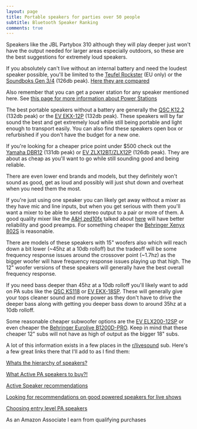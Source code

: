 ```yaml
---
layout: page
title: Portable speakers for parties over 50 people
subtitle: Bluetooth Speaker Ranking
comments: true
---
```


Speakers like the JBL Partybox 310 although they will play deeper just won't have the output needed for larger areas especially outdoors, so these are the best suggestions for extremely loud speakers.

If you absolutely can't live without an internal battery and need the loudest speaker possible, you'll be limited to the [Teufel Rockster](https://lu.teufelaudio.com/rockster-105575000) (EU only) or the [Soundboks Gen 3/4](https://soundboks.com/products/speakers/soundboks-4) (126db peak). [Here they are compared](https://www.youtube.com/watch?v=h_LMN0-o9VI)

Also remember that you can get a power station for any speaker mentioned here. See [this page for more information about Power Stations](/portable-power-stations/)

The best portable speakers without a battery are generally the [QSC K12.2](https://www.amazon.com/QSC-K12-2-Active-Powered-Loudspeaker/dp/B06Y477LND/ref=sr_1_1?&_encoding=UTF8&tag=rankingspea01-20&linkCode=ur2&linkId=cf3c0056f3ef63bee7512b791af2e9b6&camp=1789&creative=9325) (132db peak) or the [EV EKX-12P](https://www.amazon.com/Electro-Voice-EKX12P-Range-Powered-Loudspeaker/dp/B0779P36PH/ref=sr_1_1?&_encoding=UTF8&tag=rankingspea01-20&linkCode=ur2&linkId=55e34def00766ce51d3d42ed06f4322a&camp=1789&creative=9325) (132db peak). These speakers will by far sound the best and get extremely loud while still being portable and light enough to transport easily. You can also find these speakers open box or refurbished if you don't have the budget for a new one.

If you're looking for a cheaper price point under $500 check out the [Yamaha DBR12](https://www.amazon.com/Yamaha-DBR-Powered-Speaker-Cabinet/dp/B00NIS8IZ0/ref=sr_1_1?&_encoding=UTF8&tag=rankingspea01-20&linkCode=ur2&linkId=628c62a4e7166b1a7c27b46a51f67711&camp=1789&creative=9325) (131db peak) or [EV ZLX12BT/ZLX12P](https://www.amazon.com/Electro-Voice-ZLX-12BT-Bluetooth-Powered-Loudspeaker/dp/B07HMLYF4J/ref=sr_1_2?&_encoding=UTF8&tag=rankingspea01-20&linkCode=ur2&linkId=942fd0e96aca51f1de196742bae887a0&camp=1789&creative=9325) (126db peak). They are about as cheap as you'll want to go while still sounding good and being reliable.

There are even lower end brands and models, but they definitely won't sound as good, get as loud and possibly will just shut down and overheat when you need them the most.

If you're just using one speaker you can likely get away without a mixer as they have mic and line inputs, but when you get serious with them you'll want a mixer to be able to send stereo output to a pair or more of them. A good quality mixer like the [A&H zed10fx](https://www.amazon.com/Allen-Heath-ZED-10FX-Onboard-Effects/dp/B003T77ZJU?&_encoding=UTF8&tag=rankingspea01-20&linkCode=ur2&linkId=1b29500398292a0e9d9cfab2217e0514&camp=1789&creative=9325) talked about [here](https://www.reddit.com/r/livesound/comments/16jsmnt/best_mixer_for_solo_musician_under_400/) will have better reliability and good preamps. For something cheaper the [Behringer Xenyx 802S](https://www.amazon.com/Behringer-802S-8-channel-Analog-Streaming/dp/B0C2BTT3DX/ref=sr_1_4?&_encoding=UTF8&tag=rankingspea01-20&linkCode=ur2&linkId=89549c06593f2541cfcf5fdb48651d8c&camp=1789&creative=9325) is reasonable.

There are models of these speakers with 15" woofers also which will reach down a bit lower (\~45hz at a 10db rolloff) but the tradeoff will be some frequency response issues around the crossover point (\~1.7hz) as the bigger woofer will have frequency response issues playing up that high. The 12" woofer versions of these speakers will generally have the best overall frequency response.

If you need bass deeper than 45hz at a 10db rolloff you'll likely want to add on PA subs like the [QSC KS118](https://www.amazon.com/QSC-KS118-Direct-Radiating-Subwoofer/dp/B07WHKCZJR/ref=sr_1_1?&_encoding=UTF8&tag=rankingspea01-20&linkCode=ur2&linkId=72a9c9bb7560cd742fbdeea2196ab94c&camp=1789&creative=9325) or [EV EKX-18SP](https://www.amazon.com/Electro-Voice-EKX18SP-1300-Powered-Subwoofer/dp/B06ZYCZPBP/ref=sr_1_1?&_encoding=UTF8&tag=rankingspea01-20&linkCode=ur2&linkId=1ee498ab11791c95c9db0527aa1bc463&camp=1789&creative=9325). These will generally give your tops cleaner sound and more power as they don't have to drive the deeper bass along with getting you deeper bass down to around 35hz at a 10db rolloff.

Some reasonable cheaper subwoofer options are the [EV ELX200-12SP](https://www.amazon.com/Electro-Voice-ELX200-12SP-1200-Powered-Subwoofer/dp/B0751MTB39/ref=sr_1_1?&_encoding=UTF8&tag=rankingspea01-20&linkCode=ur2&linkId=af87489b11f4c9b38596bd36ae4fe2ef&camp=1789&creative=9325) or even cheaper the [Behringer Eurolive B1200D-PRO](https://www.amazon.com/Behringer-B1200DPRO-BEHRINGER-EUROLIVE-B1200D-PRO/dp/B00E87OMNC/ref=sr_1_2?&_encoding=UTF8&tag=rankingspea01-20&linkCode=ur2&linkId=747eb6bd4e90bc004a2869176f637f3e&camp=1789&creative=9325). Keep in mind that these cheaper 12" subs will not have as high of output as the bigger 18" subs.

A lot of this information exists in a few places in the [r/livesound](https://www.reddit.com/r/livesound/) sub. Here's a few great links there that I'll add to as I find them:

[Whats the hierarchy of speakers?](https://www.reddit.com/r/livesound/comments/r5mg1n/comment/hmo75zu/)

[What Active PA speakers to buy?!](https://www.reddit.com/r/livesound/comments/rs83xl/what_active_pa_speakers_to_buy/)

[Active Speaker recommendations](https://www.reddit.com/r/livesound/comments/173v45v/active_speaker_recommendations/)

[Looking for recommendations on good powered speakers for live shows](https://www.reddit.com/r/livesound/comments/xjryin/looking_for_recommendations_on_good_powered/)

[Choosing entry level PA speakers](https://www.reddit.com/r/livesound/comments/1532c3e/choosing_entry_level_pa_speakers/)

As an Amazon Associate I earn from qualifying purchases
